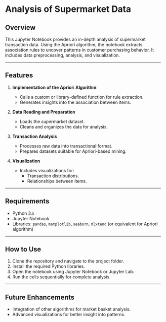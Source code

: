 # Analysis of Supermarket Data

## Overview
This Jupyter Notebook provides an in-depth analysis of supermarket transaction data. Using the Apriori algorithm, the notebook extracts association rules to uncover patterns in customer purchasing behavior. It includes data preprocessing, analysis, and visualization.

---

## Features

1. **Implementation of the Apriori Algorithm**  
   - Calls a custom or library-defined function for rule extraction.
   - Generates insights into the association between items.

2. **Data Reading and Preparation**  
   - Loads the supermarket dataset.
   - Cleans and organizes the data for analysis.

3. **Transaction Analysis**  
   - Processes raw data into transactional format.
   - Prepares datasets suitable for Apriori-based mining.

4. **Visualization**  
   - Includes visualizations for:
     - Transaction distributions.
     - Relationships between items.

---

## Requirements
- Python 3.x
- Jupyter Notebook
- Libraries: `pandas`, `matplotlib`, `seaborn`, `mlxtend` (or equivalent for Apriori algorithm)

---

## How to Use
1. Clone the repository and navigate to the project folder.
2. Install the required Python libraries.
3. Open the notebook using Jupyter Notebook or Jupyter Lab.
4. Run the cells sequentially for complete analysis.

---

## Future Enhancements
- Integration of other algorithms for market basket analysis.
- Advanced visualizations for better insight into patterns.
